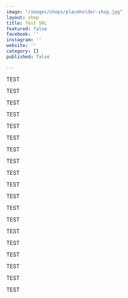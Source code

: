 ```yaml
---
image: "/images/shops/placeholder-shop.jpg"
layout: shop
title: Test SRL
featured: false
facebook: ''
instagram: ''
website: ''
category: []
published: false

---
```

TEST

TEST

TEST

TEST

TEST

TEST

TEST

TEST

TEST

TEST

TEST

TEST

TEST

TEST

TEST

TEST

TEST

TEST

TEST
